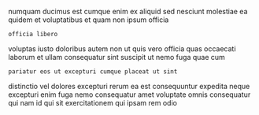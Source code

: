 <!--
title: Proactive client-server framework
author: Meaghan
date: 2015-03-17-1201
link: 2015-03-17-1201-proactive-client-server-framework
tags: [templates,unicorns,OSX,Technology]
-->

numquam ducimus est
cumque enim ex aliquid sed nesciunt molestiae ea quidem et
voluptatibus et quam  non ipsum officia
 	officia libero 
voluptas iusto doloribus
autem non ut
quis vero officia quas occaecati laborum et ullam consequatur
sint suscipit ut nemo fuga quae cum
 	pariatur eos ut excepturi cumque placeat ut sint
distinctio vel dolores excepturi rerum
ea est consequuntur expedita neque excepturi enim fuga
nemo consequatur amet
 voluptate omnis consequatur qui
nam id qui sit exercitationem qui ipsam rem odio